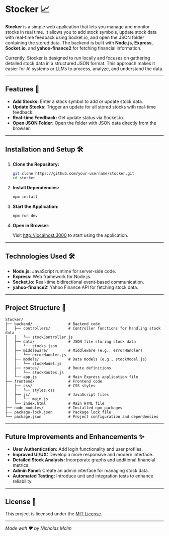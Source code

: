 # Stocker 📈

**Stocker** is a simple web application that lets you manage and monitor stocks in real time. It allows you to add stock symbols, update stock data with real-time feedback using Socket.io, and open the JSON folder containing the stored data. The backend is built with **Node.js**, **Express**, **Socket.io**, and **yahoo-finance2** for fetching financial information.

Currently, Stocker is designed to run locally and focuses on gathering detailed stock data in a structured JSON format. This approach makes it easier for AI systems or LLMs to process, analyze, and understand the data.


---

## Features 🚀

- **Add Stocks:** Enter a stock symbol to add or update stock data.
- **Update Stocks:** Trigger an update for all stored stocks with real-time feedback.
- **Real-time Feedback:** Get update status via Socket.io.
- **Open JSON Folder:** Open the folder with JSON data directly from the browser.

---

## Installation and Setup 🛠️

1. **Clone the Repository:**

   ```bash
   git clone https://github.com/your-username/stocker.git
   cd stocker
   ```

2. **Install Dependencies:**

   ```bash
   npm install
   ```

3. **Start the Application:**

   ```bash
   npm run dev
   ```

4. **Open in Browser:**

   Visit [http://localhost:3000](http://localhost:3000) to start using the application.

---

## Technologies Used 🛠️

- **Node.js:** JavaScript runtime for server-side code.
- **Express:** Web framework for Node.js.
- **Socket.io:** Real-time bidirectional event-based communication.
- **yahoo-finance2:** Yahoo Finance API for fetching stock data.

---

## Project Structure 📁

```plaintext
Stocker/
├── backend/                # Backend code
│   ├── controllers/        # Controller functions for handling stock data
│   │   └── stockController.js
│   ├── data/               # JSON file storing stock data
│   │   └── stocks.json
│   ├── middleware/         # Middleware (e.g., errorHandler)
│   │   └── errorHandler.js
│   ├── models/             # Data models (e.g., stockModel.js)
│   │   └── stockModel.js
│   ├── routes/             # Route definitions
│   │   └── stockRoutes.js
│   └── app.js              # Main Express application file
├── frontend/               # Frontend code
│   ├── css/                # CSS styles
│   │   └── styles.css
│   ├── js/                 # JavaScript files
│   │   └── main.js
│   └── index.html          # Main HTML file
├── node_modules/           # Installed npm packages
├── package-lock.json       # Package lock file
└── package.json            # Project configuration and dependencies
```

---

## Future Improvements and Enhancements ✨

- **User Authentication:** Add login functionality and user profiles.
- **Improved UI/UX:** Develop a more responsive and modern interface.
- **Detailed Stock Analysis:** Incorporate graphs and additional financial metrics.
- **Admin Panel:** Create an admin interface for managing stock data.
- **Automated Testing:** Introduce unit and integration tests to enhance reliability.

---

## License 📄

This project is licensed under the [MIT License](LICENSE).

---

_Made with ❤️ by Nicholas Malm_